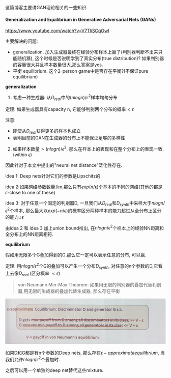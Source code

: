 这篇博客主要讲GAN理论相关的一些知识.


#### Generalization and Equilibrium in Generative Adversarial Nets (GANs)

https://www.youtube.com/watch?v=V7TliSCqOwI

主要解决的问题:

- generalization. 加入生成器最终在经验分布样本上赢了(判别器判断不出来只能随机猜), 这个时候是否说明学到了真实分布(true distribution)? 如果判别器的容量很大并且样本数量很大,那么答案是yes. 
- 平衡 equilibrium. 这个2-person game中是否存在平衡?(不保证pure equilibrium)

**generalization**

1. 考虑一种生成器: 从$D_{real}$中的$(nlogn)/{\epsilon^2}$样本均匀分布

定理: 如果生成器具有capacity n, 它能够判别两个分布的概率$< \epsilon$


注意:

- 即使从$D_{real}$获得更多的样本也成立
- 表明目前的GAN在生成器的分布上不能保证足够的多样性

2. 如果样本数量$> (nlogn)/{\epsilon^2}$, 那么在样本上的表现和在整个分布上的表现一致.(within $\epsilon$)

因此针对于本文中提出的"neural net distance"泛化性存在.


idea 1: Deep nets针对它们的参数是Lipschitz的

idea 2:如果网络参数数量为n,那么只有$exp(n/ \epsilon)$个基本的不同的网络(其他的都是$\epsilon$-close to one of these) 






idea 3: 对于任意一个固定的判别器D, 一旦我们从$D_{real}$和$D_{synth}$中采样大于$nlogn/\epsilon^2$个样本, 那么最大以$exp(-n/\epsilon)$的概率区分两种样本的能力超过从全分布上区分的能力$\pm \epsilon$

由idea 2 和 idea 3 加上union bound推出, 在$nlogn/\epsilon^2$个样本上的经验NN距离和全分布上的NN距离相符.



**equilibrium**

假如用无限多个G叠加得到的G,那么它一定可以表示任意的分布, 可以赢.

定理: 用$nlog n/\epsilon^2$个G的叠加可以产生一个分布$D_{synth}$, 对任意的n个参数的D,它看上去像$D_{real}$ (区分概率 $< \epsilon$)


 > von Neumann Min-Max Theorem: 如果用无限的判别器的叠加代替判别器,用无限的生成器的叠加代替生成器, 那么存在平衡

![](/courses/stat/1.png)


如果D和G都是有n个参数的Deep nets, 那么存在$\epsilon-approximate equilibrium$, 当我们允许$nlog n/\epsilon^2$个叠加时.


之后可以用一个单独的deep net替代这些mixture.


